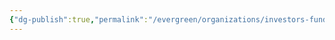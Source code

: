 ```yaml
---
{"dg-publish":true,"permalink":"/evergreen/organizations/investors-funders/accelerator-startup-non-profit/laci-cleantech-debt-fund/"}
---
```


